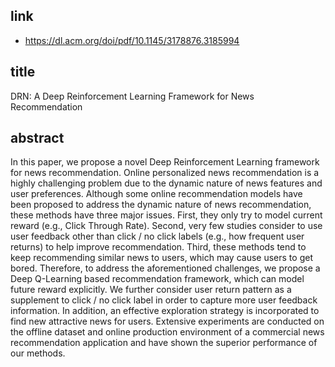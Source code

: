 ## link

- https://dl.acm.org/doi/pdf/10.1145/3178876.3185994

## title

DRN: A Deep Reinforcement Learning Framework for News Recommendation

## abstract

In this paper, we propose a novel Deep Reinforcement Learning framework for news recommendation. Online personalized news recommendation is a highly challenging problem due to the dynamic nature of news features and user preferences. Although some online recommendation models have been proposed to address the dynamic nature of news recommendation, these methods have three major issues. First, they only try to model current reward (e.g., Click Through Rate). Second, very few studies consider to use user feedback other than click / no click labels (e.g., how frequent user returns) to help improve recommendation. Third, these methods tend to keep recommending similar news to users, which may cause users to get bored. Therefore, to address the aforementioned challenges, we propose a Deep Q-Learning based recommendation framework, which can model future reward explicitly. We further consider user return pattern as a supplement to click / no click label in order to capture more user feedback information. In addition, an effective exploration strategy is incorporated to find new attractive news for users. Extensive experiments are conducted on the offline dataset and online production environment of a commercial news recommendation application and have shown the superior performance of our methods.

